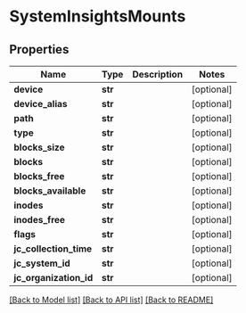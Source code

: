 # SystemInsightsMounts

## Properties
Name | Type | Description | Notes
------------ | ------------- | ------------- | -------------
**device** | **str** |  | [optional] 
**device_alias** | **str** |  | [optional] 
**path** | **str** |  | [optional] 
**type** | **str** |  | [optional] 
**blocks_size** | **str** |  | [optional] 
**blocks** | **str** |  | [optional] 
**blocks_free** | **str** |  | [optional] 
**blocks_available** | **str** |  | [optional] 
**inodes** | **str** |  | [optional] 
**inodes_free** | **str** |  | [optional] 
**flags** | **str** |  | [optional] 
**jc_collection_time** | **str** |  | [optional] 
**jc_system_id** | **str** |  | [optional] 
**jc_organization_id** | **str** |  | [optional] 

[[Back to Model list]](../README.md#documentation-for-models) [[Back to API list]](../README.md#documentation-for-api-endpoints) [[Back to README]](../README.md)


